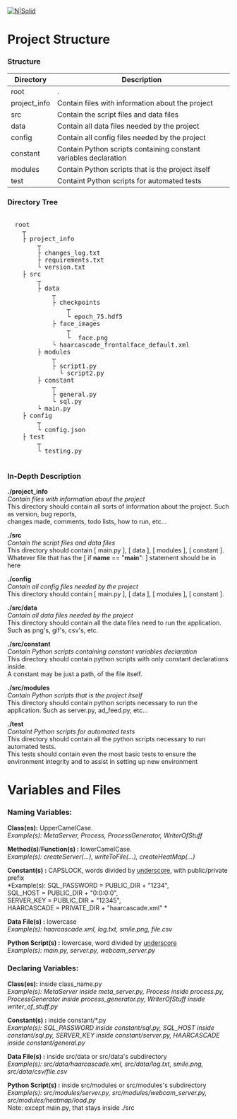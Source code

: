 [![N|Solid](https://i.imgur.com/rUMbDaZ.png)](https://cyberlabs.com.br)  
    
    
  # Project Structure  
  ### Structure  
  Directory  | Description  
  ------------- | -------------  
  root | .  
  project_info  | Contain files with information about the project  
  src  | Contain the script files and data files  
  data | Contain all data files needed by the project  
  config | Contain all config files needed by the project  
  constant | Contain Python scripts containing constant variables declaration  
  modules | Contain Python scripts that is the project itself  
  test | Containt Python scripts for automated tests
    
  ### Directory Tree  
  <pre>   
  root  
  	┬    
  	├ project_info    
  		┬    
  	 	├ changes_log.txt  
  	 	├ requirements.txt  
  	 	└ version.txt  
  	├ src    
  		┬   
  		├ data  
  			┬  
  			├ checkpoints  
  				┬  
  				└ epoch_75.hdf5  
  			├ face_images  
  				┬  
  				└  face.png  
  			└ haarcascade_frontalface_default.xml  
  		├ modules  
  			┬  
  		 	├ script1.py  
              └ script2.py  
  		├ constant  
  			┬  
  			├ general.py  
  			└ sql.py  
  		└ main.py  
  	├ config    
  		┬    
  	 	└ config.json  
  	├ test    
  		┬    
  	 	└ testing.py 
  </pre>  

  ### In-Depth Description

  **./project_info**  
  *Contain files with information about the project*  
  This directory should contain all sorts of information about the project. Such as version, bug reports,  
  changes made, comments, todo lists, how to run, etc...  
  
  **./src**  
  *Contain the script files and data files*  
  This directory should contain [ main.py ], [ data ], [ modules ], [ constant ].  
  Whatever file that has the [ if __name__ == "__main__": ] statement should be in here 
  
  **./config**  
  *Contain all config files needed by the project*  
  This directory should contain [ main.py ], [ data ], [ modules ], [ constant ].  
  
  **./src/data**  
  *Contain all data files needed by the project*  
  This directory should contain all the data files need to run the application. Such as png's, gif's, csv's, etc.  

  **./src/constant**  
  *Contain Python scripts containing constant variables declaration*  
  This directory should contain python scripts with only constant declarations inside.  
  A constant may be just a path, of the file itself.  

  **./src/modules**  
  *Contain Python scripts that is the project itself*  
  This directory should contain python scripts necessary to run the application. Such as server.py, ad_feed.py, etc...  

  **./test**  
  *Containt Python scripts for automated tests*  
  This directory should contain all the python scripts necessary to run automated tests.  
  This tests should contain even the most basic tests to ensure the environment integrity and to assist in setting up new environment


  # Variables and Files  
  ### Naming Variables:  
  **Class(es):**  UpperCamelCase.  
  *Example(s):  MetaServer, Process, ProcessGenerator, WriterOfStuff*  
    
  **Method(s)**/**Function(s) :** lowerCamelCase.    
  *Example(s):  createServer(...), writeToFile(...), createHeatMap(...)*  
    
  **Constant(s) :** CAPSLOCK, words divided by <u>underscore</u>, with public/private prefix  
  *Example(s): SQL_PASSWORD = PUBLIC_DIR + "1234",  
  SQL_HOST = PUBLIC_DIR + "0:0:0:0",  
  SERVER_KEY = PUBLIC_DIR + "12345",  
  HAARCASCADE = PRIVATE_DIR + "haarcascade.xml" *  
    
  **Data File(s) :** lowercase  
  *Example(s): haarcascade.xml, log.txt, smile.png, file.csv*  
    
  **Python Script(s) :** lowercase, word divided by <u>underscore</u>    
  *Example(s): main.py, server.py, webcam_server.py*  
    
  ### Declaring Variables:  
    
  **Class(es):**  inside class_name.py  
  *Example(s):  MetaServer inside meta_server.py, Process inside process.py, ProcessGenerator inside process_generator.py, WriterOfStuff inside writer_of_stuff.py*  
    
  **Constant(s) :** inside constant/*.py  
  *Example(s): SQL_PASSWORD inside constant/sql.py, SQL_HOST inside constant/sql.py, SERVER_KEY inside constant/server.py, HAARCASCADE inside constant/general.py*  
    
  **Data File(s) :** inside src/data or src/data's subdirectory  
  *Example(s): src/data/haarcascade.xml, src/data/log.txt, smile.png, src/data/csv/file.csv*  
    
  **Python Script(s) :** inside src/modules or src/modules's subdirectory  
  *Example(s): src/modules/server.py, src/modules/webcam_server.py, src/modules/heatmap/load.py*  
  Note: except main.py, that stays inside ./src
